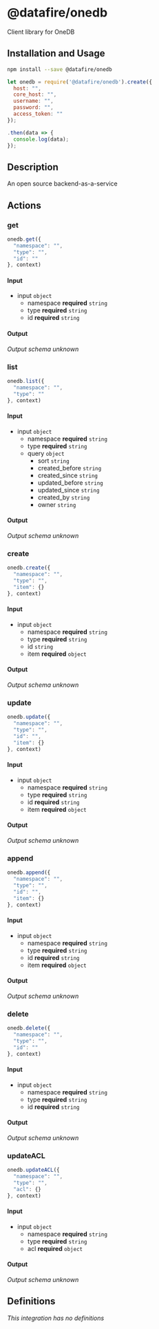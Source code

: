 # @datafire/onedb

Client library for OneDB

## Installation and Usage
```bash
npm install --save @datafire/onedb
```
```js
let onedb = require('@datafire/onedb').create({
  host: "",
  core_host: "",
  username: "",
  password: "",
  access_token: ""
});

.then(data => {
  console.log(data);
});
```

## Description

An open source backend-as-a-service

## Actions

### get



```js
onedb.get({
  "namespace": "",
  "type": "",
  "id": ""
}, context)
```

#### Input
* input `object`
  * namespace **required** `string`
  * type **required** `string`
  * id **required** `string`

#### Output
*Output schema unknown*

### list



```js
onedb.list({
  "namespace": "",
  "type": ""
}, context)
```

#### Input
* input `object`
  * namespace **required** `string`
  * type **required** `string`
  * query `object`
    * sort `string`
    * created_before `string`
    * created_since `string`
    * updated_before `string`
    * updated_since `string`
    * created_by `string`
    * owner `string`

#### Output
*Output schema unknown*

### create



```js
onedb.create({
  "namespace": "",
  "type": "",
  "item": {}
}, context)
```

#### Input
* input `object`
  * namespace **required** `string`
  * type **required** `string`
  * id `string`
  * item **required** `object`

#### Output
*Output schema unknown*

### update



```js
onedb.update({
  "namespace": "",
  "type": "",
  "id": "",
  "item": {}
}, context)
```

#### Input
* input `object`
  * namespace **required** `string`
  * type **required** `string`
  * id **required** `string`
  * item **required** `object`

#### Output
*Output schema unknown*

### append



```js
onedb.append({
  "namespace": "",
  "type": "",
  "id": "",
  "item": {}
}, context)
```

#### Input
* input `object`
  * namespace **required** `string`
  * type **required** `string`
  * id **required** `string`
  * item **required** `object`

#### Output
*Output schema unknown*

### delete



```js
onedb.delete({
  "namespace": "",
  "type": "",
  "id": ""
}, context)
```

#### Input
* input `object`
  * namespace **required** `string`
  * type **required** `string`
  * id **required** `string`

#### Output
*Output schema unknown*

### updateACL



```js
onedb.updateACL({
  "namespace": "",
  "type": "",
  "acl": {}
}, context)
```

#### Input
* input `object`
  * namespace **required** `string`
  * type **required** `string`
  * acl **required** `object`

#### Output
*Output schema unknown*



## Definitions

*This integration has no definitions*
